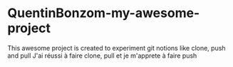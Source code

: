# QuentinBonzom-my-awesome-project
This awesome project is created to experiment git notions like clone, push and pull
J'ai réussi à faire clone, pull et je m'apprete à faire push